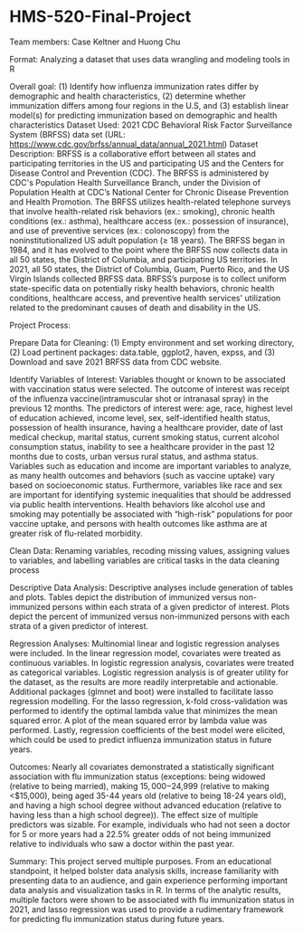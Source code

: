 # HMS-520-Final-Project

Team members: Case Keltner and Huong Chu

Format: Analyzing a dataset that uses data wrangling and modeling tools in R

Overall goal: (1) Identify how influenza immunization rates differ by demographic and health characteristics, (2) determine whether immunization differs among four regions in the U.S, and (3) establish linear model(s) for predicting immunization based on demographic and health characteristics
Dataset Used: 2021 CDC Behavioral Risk Factor Surveillance System (BRFSS) data set (URL: https://www.cdc.gov/brfss/annual_data/annual_2021.html)
Dataset Description: BRFSS is a collaborative effort between all states and participating territories in the US and participating US and the Centers for Disease Control and Prevention (CDC). The BRFSS is administered by CDC's Population Health Surveillance Branch, under the Division of Population Health at CDC’s National Center for Chronic Disease Prevention and Health Promotion. The BRFSS utilizes health-related telephone surveys that involve health-related risk behaviors (ex.: smoking), chronic health conditions (ex.: asthma), healthcare access (ex.: possession of insurance), and use of preventive services (ex.: colonoscopy) from the noninstitutionalized US adult population (≥ 18 years). The BRFSS began in 1984, and it has evolved to the point where the BRFSS now collects data in all 50 states, the District of Columbia, and participating US territories. In 2021, all 50 states, the District of Columbia, Guam, Puerto Rico, and the US Virgin Islands collected BRFSS data. BRFSS’s purpose is to collect uniform state-specific data on potentially risky health behaviors, chronic health conditions, healthcare access, and preventive health services' utilization related to the predominant causes of death and disability in the US.

Project Process: 

Prepare Data for Cleaning: (1) Empty environment and set working directory, (2) Load pertinent packages: data.table, ggplot2, haven, expss, and (3) Download and save 2021 BRFSS data from CDC website.
	
Identify Variables of Interest: Variables thought or known to be associated with vaccination status were selected. The outcome of interest was receipt of  the influenza vaccine(intramuscular shot or intranasal spray) in the previous 12 months. The predictors of interest were: age, race, highest level of education achieved, income level, sex, self-identified health status, possession of health insurance, having a healthcare provider, date of last medical checkup, marital status, current smoking status, current alcohol consumption status, inability to see a healthcare provider in the past 12 months due to costs, urban versus rural status, and asthma status. Variables such as education and income are important variables to analyze, as many health outcomes and behaviors (such as vaccine uptake) vary based on socioeconomic status. Furthermore, variables like race and sex are important for identifying systemic inequalities that should be addressed via public health interventions. Health behaviors like alcohol use and smoking may potentially be associated with “high-risk” populations for poor vaccine uptake, and persons with health outcomes like asthma are at greater risk of flu-related morbidity.  

Clean Data: Renaming variables, recoding missing values, assigning values to variables, and labelling variables are critical tasks in the data cleaning process

Descriptive Data Analysis: Descriptive analyses include generation of tables and plots. Tables depict the distribution of immunized versus non-immunized persons within each strata of a given predictor of interest. Plots depict the percent of immunized versus non-immunized persons with each strata of a given predictor of interest.

Regression Analyses: Multinomial linear and logistic regression analyses were included. In the linear regression model, covariates were treated as continuous variables. In logistic regression analysis, covariates were treated as categorical variables. Logistic regression analysis is of greater utility for the dataset, as the results are more readily interpretable and actionable. Additional packages (glmnet and boot) were installed to facilitate lasso regression modelling. For the lasso regression, k-fold cross-validation was performed to identify the optimal lambda value that minimizes the mean squared error. A plot of the mean squared error by lambda value was performed. Lastly, regression coefficients of the best model were elicited, which could be used to predict influenza immunization status in future years.

Outcomes: Nearly all covariates demonstrated a statistically significant association with flu immunization status (exceptions: being widowed (relative to being married), making $15,000-$24,999 (relative to making <$15,000), being aged 35-44 years old (relative to being 18-24 years old), and having a high school degree without advanced education (relative to having less than a high school degree)). 
The effect size of multiple predictors was sizable. For example, individuals who had not seen a doctor for 5 or more years had a 22.5% greater odds of not being immunized relative to individuals who saw a doctor within the past year. 

Summary: This project served multiple purposes. From an educational standpoint, it helped bolster data analysis skills, increase familiarity with presenting data to an audience, and gain experience performing important data analysis and visualization tasks in R. In terms of the analytic results, multiple factors were shown to be associated with flu immunization status in 2021, and lasso regression was used to provide a rudimentary framework for predicting flu immunization status during future years.
